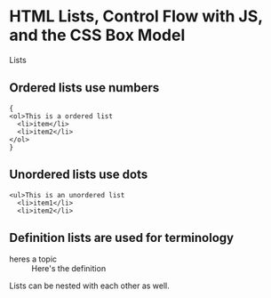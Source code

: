 # HTML Lists, Control Flow with JS, and the CSS Box Model
Lists
## Ordered lists use numbers
```
{
<ol>This is a ordered list
  <li>item</li>
  <li>item2</li>
</ol>
}
```
## Unordered lists use dots
```
<ul>This is an unordered list
  <li>item1</li>
  <li>item2</li>
  ```
## Definition lists are used for terminology
<dl>
  <dt>heres a topic</dt>
  <dd>Here's the definition</dd
</dl>

Lists can be nested with each other as well.
  
